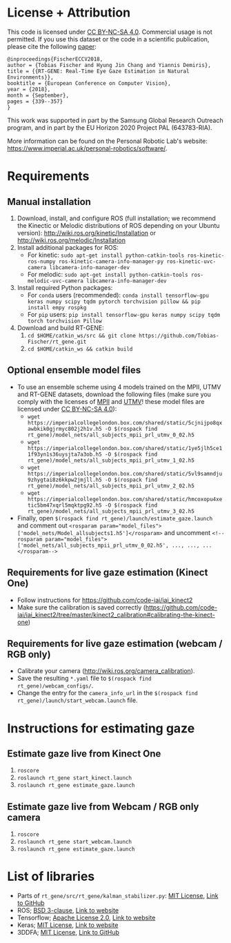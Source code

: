 # License + Attribution
This code is licensed under [CC BY-NC-SA 4.0](https://creativecommons.org/licenses/by-nc-sa/4.0/). Commercial usage is not permitted. If you use this dataset or the code in a scientific publication, please cite the following [paper](http://openaccess.thecvf.com/content_ECCV_2018/html/Tobias_Fischer_RT-GENE_Real-Time_Eye_ECCV_2018_paper.html):

```
@inproceedings{FischerECCV2018,
author = {Tobias Fischer and Hyung Jin Chang and Yiannis Demiris},
title = {{RT-GENE: Real-Time Eye Gaze Estimation in Natural Environments}},
booktitle = {European Conference on Computer Vision},
year = {2018},
month = {September},
pages = {339--357}
}
```

This work was supported in part by the Samsung Global Research Outreach program, and in part by the EU Horizon 2020 Project PAL (643783-RIA).

More information can be found on the Personal Robotic Lab's website: <https://www.imperial.ac.uk/personal-robotics/software/>.

# Requirements
## Manual installation
1. Download, install, and configure ROS (full installation; we recommend the Kinectic or Melodic distributions of ROS depending on your Ubuntu version): http://wiki.ros.org/kinetic/Installation or http://wiki.ros.org/melodic/Installation
1. Install additional packages for ROS:
    - For kinetic: `sudo apt-get install python-catkin-tools ros-kinetic-ros-numpy ros-kinetic-camera-info-manager-py ros-kinetic-uvc-camera libcamera-info-manager-dev`
    - For melodic: `sudo apt-get install python-catkin-tools ros-melodic-uvc-camera libcamera-info-manager-dev`
1. Install required Python packages:
    - For `conda` users (recommended): `conda install tensorflow-gpu keras numpy scipy tqdm pytorch torchvision pillow && pip install empy rospkg`
    - For `pip` users: `pip install tensorflow-gpu keras numpy scipy tqdm torch torchvision Pillow`
1. Download and build RT-GENE:
    1. `cd $HOME/catkin_ws/src && git clone https://github.com/Tobias-Fischer/rt_gene.git`
    1. `cd $HOME/catkin_ws && catkin build`

## Optional ensemble model files
- To use an ensemble scheme using 4 models trained on the MPII, UTMV and RT-GENE datasets, download the following files (make sure you comply with the licenses of [MPII](https://www.mpi-inf.mpg.de/departments/computer-vision-and-multimodal-computing/research/gaze-based-human-computer-interaction/appearance-based-gaze-estimation-in-the-wild/) and [UTMV](http://www.hci.iis.u-tokyo.ac.jp/datasets/)! these model files are licensed under [CC BY-NC-SA 4.0](https://creativecommons.org/licenses/by-nc-sa/4.0/)):
    - `wget https://imperialcollegelondon.box.com/shared/static/5cjnijpo8qxawbkik0gjrmyc802j2h1v.h5 -O $(rospack find rt_gene)/model_nets/all_subjects_mpii_prl_utmv_0_02.h5`
    - `wget https://imperialcollegelondon.box.com/shared/static/1ye5jlh5ce11f93yn1s36uysjta7a3ob.h5 -O $(rospack find rt_gene)/model_nets/all_subjects_mpii_prl_utmv_1_02.h5`
    - `wget https://imperialcollegelondon.box.com/shared/static/5vl9samndju9zhygtai8z6kkpw2jmjll.h5 -O $(rospack find rt_gene)/model_nets/all_subjects_mpii_prl_utmv_2_02.h5`
    - `wget https://imperialcollegelondon.box.com/shared/static/hmcoxopu4xetic5bm47xqrl5mqktpg92.h5 -O $(rospack find rt_gene)/model_nets/all_subjects_mpii_prl_utmv_3_02.h5`
- Finally, open `$(rospack find rt_gene)/launch/estimate_gaze.launch` and comment out `<rosparam param="model_files">['model_nets/Model_allsubjects1.h5']</rosparam>` and uncomment `<!--rosparam param="model_files">['model_nets/all_subjects_mpii_prl_utmv_0_02.h5', ..., ..., ...</rosparam-->`


## Requirements for live gaze estimation (Kinect One)
- Follow instructions for https://github.com/code-iai/iai_kinect2
- Make sure the calibration is saved correctly (https://github.com/code-iai/iai_kinect2/tree/master/kinect2_calibration#calibrating-the-kinect-one)

## Requirements for live gaze estimation (webcam / RGB only)
- Calibrate your camera (http://wiki.ros.org/camera_calibration). 
- Save the resulting `*.yaml` file to `$(rospack find rt_gene)/webcam_configs/`.
- Change the entry for the `camera_info_url` in the `$(rospack find rt_gene)/launch/start_webcam.launch` file.

# Instructions for estimating gaze

## Estimate gaze live from Kinect One
1) `roscore`
1) `roslaunch rt_gene start_kinect.launch`
1) `roslaunch rt_gene estimate_gaze.launch`

## Estimate gaze live from Webcam / RGB only camera
1) `roscore`
1) `roslaunch rt_gene start_webcam.launch`
1) `roslaunch rt_gene estimate_gaze.launch`

# List of libraries
- Parts of `rt_gene/src/rt_gene/kalman_stabilizer.py`: [MIT License](https://opensource.org/licenses/MIT), [Link to GitHub](https://github.com/yinguobing/head-pose-estimation)
- ROS; [BSD 3-clause](https://opensource.org/licenses/BSD-3-Clause), [Link to website](http://ros.org/)
- Tensorflow; [Apache License 2.0](https://www.apache.org/licenses/LICENSE-2.0), [Link to website](http://tensorflow.org/)
- Keras; [MIT License](https://opensource.org/licenses/MIT), [Link to website](https://keras.io)
- 3DDFA; [MIT License](https://opensource.org/licenses/MIT), [Link to GitHub](https://github.com/cleardusk/3DDFA)
